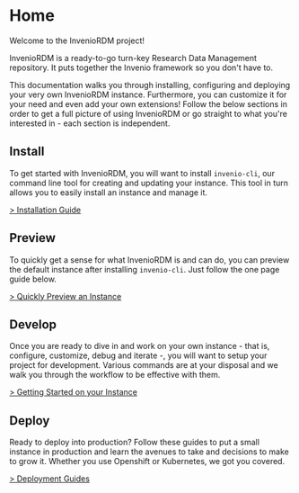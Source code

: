 # Home

Welcome to the InvenioRDM project!

InvenioRDM is a ready-to-go turn-key Research Data Management repository. It
puts together the Invenio framework so you don't have to.

This documentation walks you through installing, configuring and deploying
your very own InvenioRDM instance. Furthermore, you can customize it for your
need and even add your own extensions! Follow the below sections in order to
get a full picture of using InvenioRDM or go straight to what you're interested
in - each section is independent.


## Install

To get started with InvenioRDM, you will want to install `invenio-cli`, our
command line tool for creating and updating your instance. This tool in turn
allows you to easily install an instance and manage it.

[> Installation Guide](install/index.md)

## Preview

To quickly get a sense for what InvenioRDM is and can do, you can preview
the default instance after installing `invenio-cli`. Just follow the one page
guide below.

[> Quickly Preview an Instance](preview/index.md)

## Develop

Once you are ready to dive in and work on your own instance - that is,
configure, customize, debug and iterate -, you will want to setup your project
for development. Various commands are at your disposal and we walk you through
the workflow to be effective with them.

[> Getting Started on your Instance](preview/index.md)

## Deploy

Ready to deploy into production? Follow these guides to put a small instance in
production and learn the avenues to take and decisions to make to grow it.
Whether you use Openshift or Kubernetes, we got you covered.

[> Deployment Guides](deployment/openshift.md)
